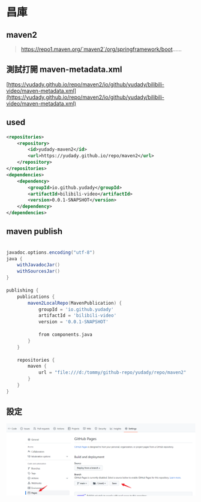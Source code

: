 # 昌庫

## maven2

> https://repo1.maven.org/`maven2`/org/springframework/boot......


## 測試打開 maven-metadata.xml
[https://yudady.github.io/repo/maven2/io/github/yudady/bilibili-video/maven-metadata.xml](https://yudady.github.io/repo/maven2/io/github/yudady/bilibili-video/maven-metadata.xml)

## used
```xml
<repositories>
    <repository>
        <id>yudady-maven2</id>
        <url>https://yudady.github.io/repo/maven2</url>
    </repository>
</repositories>
<dependencies>
    <dependency>
        <groupId>io.github.yudady</groupId>
        <artifactId>bilibili-video</artifactId>
        <version>0.0.1-SNAPSHOT</version>
    </dependency>
</dependencies>
```



## maven publish
```groovy

javadoc.options.encoding("utf-8")
java {
	withJavadocJar()
	withSourcesJar()
}

publishing {
	publications {
		maven2LocalRepo(MavenPublication) {
			groupId = 'io.github.yudady'
			artifactId = 'bilibili-video'
			version = '0.0.1-SNAPSHOT'

			from components.java
		}
	}

	repositories {
		maven {
			url = "file:///d:/tommy/github-repo/yudady/repo/maven2"
		}
	}
}
```

## 設定
![setting](github-pages-setting.png)